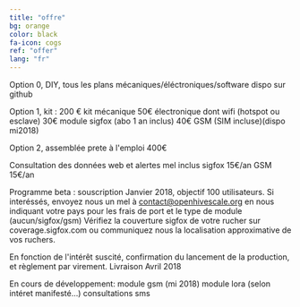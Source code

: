 ```yaml
---
title: "offre"
bg: orange
color: black
fa-icon: cogs
ref: "offer"
lang: "fr"
---
```


Option 0, DIY, tous les plans mécaniques/éléctroniques/software dispo sur github 

Option 1, kit : 200 € kit mécanique 50€ électronique dont wifi (hotspot ou esclave) 30€ module sigfox (abo 1 an inclus) 40€ GSM (SIM incluse)(dispo mi2018)

Option 2, assemblée prete à l'emploi 400€

Consultation des données web et alertes mel inclus sigfox 15€/an GSM 15€/an

Programme beta : souscription Janvier 2018, objectif 100 utilisateurs. 
Si interéssés, envoyez nous un mel à contact@openhivescale.org en nous indiquant votre pays pour les frais de port et le type de module (aucun/sigfox/gsm) 
Vérifiez la couverture sigfox de votre rucher sur coverage.sigfox.com ou communiquez nous la localisation approximative de vos ruchers. 

En fonction de l'intérêt suscité, confirmation du lancement de la production, et règlement par virement.
Livraison Avril 2018

En cours de développement:
    module gsm (mi 2018)
    module lora (selon intéret manifesté...)
    consultations sms


